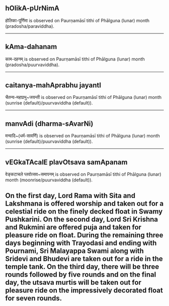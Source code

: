 ## hOlikA-pUrNimA

होलिका-पूर्णिमा is observed on Paurṇamāsī tithi of Phālguna (lunar) month (pradosha/paraviddha).


---
## kAma-dahanam

काम-दहनम् is observed on Paurṇamāsī tithi of Phālguna (lunar) month (pradosha/puurvaviddha).


---
## caitanya-mahAprabhu jayantI

चैतन्य-महाप्रभु~जयन्ती is observed on Paurṇamāsī tithi of Phālguna (lunar) month (sunrise (default)/puurvaviddha (default)).


---
## manvAdi (dharma-sAvarNi)

मन्वादि~(धर्म-सावर्णि) is observed on Paurṇamāsī tithi of Phālguna (lunar) month (sunrise (default)/puurvaviddha (default)).


---
## vEGkaTAcalE plavOtsava samApanam

वेङ्कटाचले प्लवोत्सव~समापनम् is observed on Paurṇamāsī tithi of Phālguna (lunar) month (moonrise/puurvaviddha (default)).

On the first day, Lord Rama with Sita and Lakshmana is offered worship and taken out for a celestial ride on the finely decked float in Swamy Pushkarini. On the second day, Lord Sri Krishna and Rukmini are offered puja and taken for pleasure ride on float. During the remaining three days beginning with Trayodasi and ending with Pournami, Sri Malayappa Swami along with Sridevi and Bhudevi are taken out for a ride in the temple tank. On the third day, there will be three rounds followed by five rounds and on the final day, the utsava murtis will be taken out for pleasure ride on the impressively decorated float for seven rounds.
---
